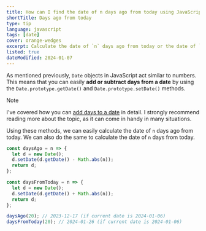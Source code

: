 ```yaml
---
title: How can I find the date of n days ago from today using JavaScript?
shortTitle: Days ago from today
type: tip
language: javascript
tags: [date]
cover: orange-wedges
excerpt: Calculate the date of `n` days ago from today or the date of `n` days from now.
listed: true
dateModified: 2024-01-07
---
```


As mentioned previously, `Date` objects in JavaScript act similar to numbers. This means that you can easily **add or subtract days from a date** by using the `Date.prototype.getDate()` and `Date.prototype.setDate()` methods.

> [!NOTE]
>
> I've covered how you can [add days to a date](/js/s/add-minutes-hours-days-to-date#add-days-to-date) in detail. I strongly recommend reading more about the topic, as it can come in handy in many situations.

Using these methods, we can easily calculate the date of `n` days ago from today. We can also do the same to calculate the date of `n` days from today.

```js
const daysAgo = n => {
  let d = new Date();
  d.setDate(d.getDate() - Math.abs(n));
  return d;
};

const daysFromToday = n => {
  let d = new Date();
  d.setDate(d.getDate() + Math.abs(n));
  return d;
};

daysAgo(20); // 2023-12-17 (if current date is 2024-01-06)
daysFromToday(20); // 2024-01-26 (if current date is 2024-01-06)
```
